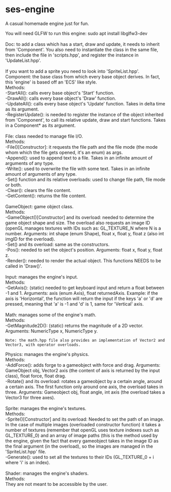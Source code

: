 # ses-engine
A casual homemade engine just for fun.

You will need GLFW to run this engine: sudo apt install libglfw3-dev<br />
<br />
Doc: to add a class which has a start, draw and update, it needs to inherit from 'Component'. You also need to instantiate the class in the same file, then include the file in 'scripts.hpp', and register the instance in 'UpdateList.hpp'.<br />
<br />
If you want to add a sprite you need to look into 'SpriteList.hpp'.
<br />
Component: the base class from which every base object derives. In fact, this 'engine' is based off an 'ECS' like style. <br />
  Methods: <br />
    -StartAll(): calls every base object's 'Start' function. <br />
    -DrawAll(): calls every base object's 'Draw' function. <br />
    -UpdateAll(): calls every base object's 'Update' function. Takes in delta time as its argument. <br />
    -RegisterUpdate(): is needed to register the instance of the object inherited from 'Component', to call its relative update, draw and start functions. Takes in a Component* as its argument. <br />
    <br />
File: class needed to manage file I/O. <br />
  Methods:<br />
    -File()[Constructor]: it requests the file path and the file mode (the mode whom which the file gets opened, it's an enum) as args.<br />
    -Append(): used to append text to a file. Takes in an infinite amount of arguments of any type.<br />
    -Write(): used to overwrite the file with some text. Takes in an infinite amount of arguments of any type.<br />
    -Set() function and its relative overloads: used to change file path, file mode or both.<br />
    -Clear(): clears the file content.<br />
    -GetContent(): returns the file content.<br />
    <br />
GameObject: game object class.<br />
  Methods:<br />
    -GameObject()[Constructor] and its overload: needed to determine the game object shape and size. The overload also requests an image ID (openGL manages textures with IDs such as: GL_TEXTURE_N where N is a number. Arguments: int shape (enum Shape), float x, float y, float z (also int imgID for the overload).<br />
    -Set() and its overload: same as the constructors.<br />
    -Pos(): needed to set the object's position. Arguments: float x, float y, float z.<br />
    -Render(): needed to render the actual object. This functions NEEDS to be called in 'Draw()'.<br />
<br />
Input: manages the engine's input.<br />
  Methods:<br />
    -GetAxis(): (static) needed to get keyboard input and return a float between -1 and 1. Arguments: axis (enum Axis), float returnedAxis. Example: if the axis is 'Horizontal', the function will return the input if the keys 'a' or 'd' are pressed, meaning that 'a' is -1 and 'd' is 1, same for 'Vertical' axis.<br />
    <br />
Math: manages some of the engine's math.<br />
  Methods:<br />
    -GetMagnitude2D(): (static) returns the magnitude of a 2D vector. Arguments: NumericType x, NumericType y.<br />
    
    Note: the math.hpp file also provides an implementation of Vector2 and Vector3, with operator overloads.
    
Physics: manages the engine's physics.<br />
  Methods:<br />
    -AddForce(): adds forge to a gameobject with force and drag. Arguments: GameObject obj, Vector2 axis (the content of axis is returned by the input class), float force, float drag.<br />
    -Rotate() and its overload: rotates a gameobject by a certain angle, around a certain axis. The first function only around one axis, the overload takes in three. Arguments: Gameobject obj, float angle, int axis (the overload takes a Vector3 for three axes).<br />
    <br />
Sprite: manages the engine's textures.<br />
  Methods:<br />
    -Sprite()[Constructor] and its overload: Needed to set the path of an image. In the case of multiple images (overloaded constructor function) it takes a number of textures (remember that openGL uses texture indexes such as GL_TEXTURE_0) and an array of image paths (this is the method used by the engine, given the fact that every gameobject takes in the image ID as the final argument (in the overload), so the images are managed in the 'SpriteList.hpp' file.<br />
    -Generate(): used to set all the textures to their IDs (GL_TEXTURE_0 + i where 'i' is an index).<br />
<br />
Shader: manages the engine's shaders.<br />
  Methods:<br />
    They are not meant to be accessible by the user.
